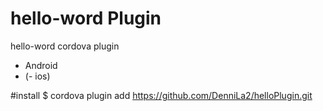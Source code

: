 # hello-word Plugin
hello-word cordova plugin

- Android
- (- ios)

#install
$ cordova plugin add https://github.com/DenniLa2/helloPlugin.git

